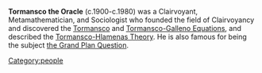 **Tormansco the Oracle** (c.1900-c.1980) was a Clairvoyant,
Metamathematician, and Sociologist who founded the field of Clairvoyancy
and discovered the
[Tormansco](Tormansco-Galleno_Equations#The_Tormansco_Equation "wikilink")
and [Tormansco-Galleno
Equations](Tormansco-Galleno_Equations "wikilink"), and described the
[Tormansco-Hlamenas Theory](Tormansco-Hlamenas_Theory "wikilink"). He is
also famous for being the subject [the Grand Plan
Question](the_Grand_Plan_Question "wikilink").

[Category:people](Category:people "wikilink")